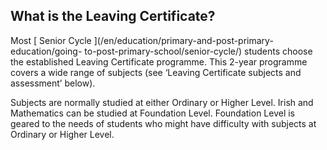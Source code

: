 ##  What is the Leaving Certificate?

Most [ Senior Cycle ](/en/education/primary-and-post-primary-education/going-
to-post-primary-school/senior-cycle/) students choose the established Leaving
Certificate programme. This 2-year programme covers a wide range of subjects
(see ‘Leaving Certificate subjects and assessment’ below).

Subjects are normally studied at either Ordinary or Higher Level. Irish and
Mathematics can be studied at Foundation Level. Foundation Level is geared to
the needs of students who might have difficulty with subjects at Ordinary or
Higher Level.
